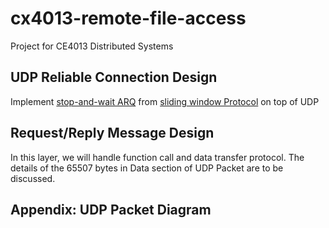 # cx4013-remote-file-access
Project for CE4013 Distributed Systems

## UDP Reliable Connection Design
Implement [stop-and-wait ARQ](https://en.wikipedia.org/wiki/Stop-and-wait_ARQ) from [sliding window Protocol](https://en.wikipedia.org/wiki/Sliding_window_protocol) on top of UDP

## Request/Reply Message Design
In this layer, we will handle function call and data transfer protocol. The details of the 65507 bytes in Data section of UDP Packet are to be discussed. 

## Appendix: UDP Packet Diagram
